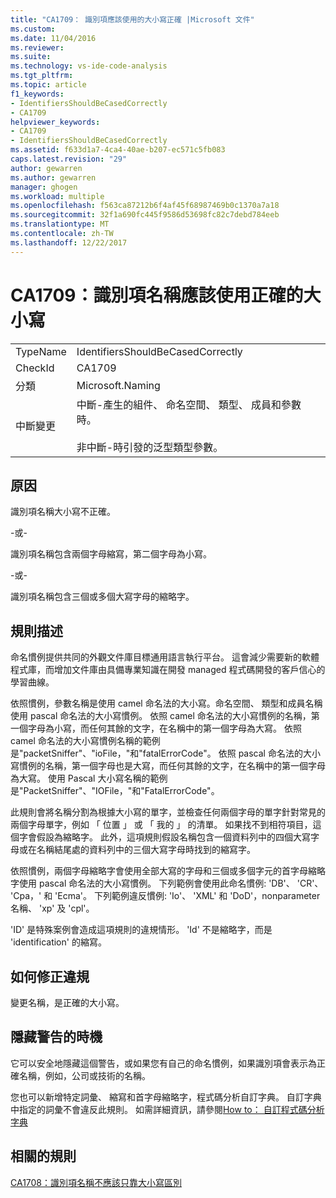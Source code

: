 ```yaml
---
title: "CA1709： 識別項應該使用的大小寫正確 |Microsoft 文件"
ms.custom: 
ms.date: 11/04/2016
ms.reviewer: 
ms.suite: 
ms.technology: vs-ide-code-analysis
ms.tgt_pltfrm: 
ms.topic: article
f1_keywords:
- IdentifiersShouldBeCasedCorrectly
- CA1709
helpviewer_keywords:
- CA1709
- IdentifiersShouldBeCasedCorrectly
ms.assetid: f633d1a7-4ca4-40ae-b207-ec571c5fb083
caps.latest.revision: "29"
author: gewarren
ms.author: gewarren
manager: ghogen
ms.workload: multiple
ms.openlocfilehash: f563ca87212b6f4af45f68987469b0c1370a7a18
ms.sourcegitcommit: 32f1a690fc445f9586d53698fc82c7debd784eeb
ms.translationtype: MT
ms.contentlocale: zh-TW
ms.lasthandoff: 12/22/2017
---
```

# <a name="ca1709-identifiers-should-be-cased-correctly"></a>CA1709：識別項名稱應該使用正確的大小寫
|||  
|-|-|  
|TypeName|IdentifiersShouldBeCasedCorrectly|  
|CheckId|CA1709|  
|分類|Microsoft.Naming|  
|中斷變更|中斷-產生的組件、 命名空間、 類型、 成員和參數時。<br /><br /> 非中斷-時引發的泛型類型參數。|  
  
## <a name="cause"></a>原因  
 識別項名稱大小寫不正確。  
  
 \-或-  
  
 識別項名稱包含兩個字母縮寫，第二個字母為小寫。  
  
 \-或-  
  
 識別項名稱包含三個或多個大寫字母的縮略字。  
  
## <a name="rule-description"></a>規則描述  
 命名慣例提供共同的外觀文件庫目標通用語言執行平台。 這會減少需要新的軟體程式庫，而增加文件庫由具備專業知識在開發 managed 程式碼開發的客戶信心的學習曲線。  
  
 依照慣例，參數名稱是使用 camel 命名法的大小寫。命名空間、 類型和成員名稱使用 pascal 命名法的大小寫慣例。 依照 camel 命名法的大小寫慣例的名稱，第一個字母為小寫，而任何其餘的文字，在名稱中的第一個字母為大寫。 依照 camel 命名法的大小寫慣例名稱的範例是"packetSniffer"、"ioFile，"和"fatalErrorCode"。 依照 pascal 命名法的大小寫慣例的名稱，第一個字母也是大寫，而任何其餘的文字，在名稱中的第一個字母為大寫。 使用 Pascal 大小寫名稱的範例是"PacketSniffer"、"IOFile，"和"FatalErrorCode"。  
  
 此規則會將名稱分割為根據大小寫的單字，並檢查任何兩個字母的單字針對常見的兩個字母單字，例如 「 位置 」 或 「 我的 」 的清單。 如果找不到相符項目，這個字會假設為縮略字。 此外，這項規則假設名稱包含一個資料列中的四個大寫字母或在名稱結尾處的資料列中的三個大寫字母時找到的縮寫字。  
  
 依照慣例，兩個字母縮略字會使用全部大寫的字母和三個或多個字元的首字母縮略字使用 pascal 命名法的大小寫慣例。 下列範例會使用此命名慣例: 'DB'、 'CR'、 'Cpa，' 和 'Ecma'。 下列範例違反慣例: 'Io'、 'XML' 和 'DoD'，nonparameter 名稱、 'xp' 及 'cpl'。  
  
 'ID' 是特殊案例會造成這項規則的違規情形。 'Id' 不是縮略字，而是 'identification' 的縮寫。  
  
## <a name="how-to-fix-violations"></a>如何修正違規  
 變更名稱，是正確的大小寫。  
  
## <a name="when-to-suppress-warnings"></a>隱藏警告的時機  
 它可以安全地隱藏這個警告，或如果您有自己的命名慣例，如果識別項會表示為正確名稱，例如，公司或技術的名稱。  
  
 您也可以新增特定詞彙、 縮寫和首字母縮略字，程式碼分析自訂字典。 自訂字典中指定的詞彙不會違反此規則。 如需詳細資訊，請參閱[How to： 自訂程式碼分析字典](../code-quality/how-to-customize-the-code-analysis-dictionary.md)  
  
## <a name="related-rules"></a>相關的規則  
 [CA1708：識別項名稱不應該只靠大小寫區別](../code-quality/ca1708-identifiers-should-differ-by-more-than-case.md)